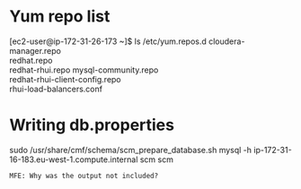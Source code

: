 # Yum repo list
[ec2-user@ip-172-31-26-173 ~]$ ls /etc/yum.repos.d
cloudera-manager.repo  
redhat.repo                     
redhat-rhui.repo
mysql-community.repo   
redhat-rhui-client-config.repo  
rhui-load-balancers.conf

# Writing db.properties
sudo /usr/share/cmf/schema/scm_prepare_database.sh mysql -h ip-172-31-16-183.eu-west-1.compute.internal scm scm 
```
MFE: Why was the output not included?
```
